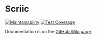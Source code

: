 # Scriic

[![Maintainability](https://api.codeclimate.com/v1/badges/895e7208b9dbb07fb8a0/maintainability)](https://codeclimate.com/github/AlphaMycelium/scriic/maintainability)
[![Test Coverage](https://api.codeclimate.com/v1/badges/895e7208b9dbb07fb8a0/test_coverage)](https://codeclimate.com/github/AlphaMycelium/scriic/test_coverage)


Documentation is on the [GitHub Wiki page][wiki].

[wiki]: https://github.com/AlphaMycelium/scriic/wiki
